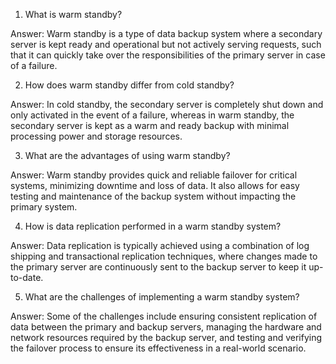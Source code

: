 1. What is warm standby?

Answer: Warm standby is a type of data backup system where a secondary server is kept ready and operational but not actively serving requests, such that it can quickly take over the responsibilities of the primary server in case of a failure.

2. How does warm standby differ from cold standby?

Answer: In cold standby, the secondary server is completely shut down and only activated in the event of a failure, whereas in warm standby, the secondary server is kept as a warm and ready backup with minimal processing power and storage resources.

3. What are the advantages of using warm standby?

Answer: Warm standby provides quick and reliable failover for critical systems, minimizing downtime and loss of data. It also allows for easy testing and maintenance of the backup system without impacting the primary system.

4. How is data replication performed in a warm standby system?

Answer: Data replication is typically achieved using a combination of log shipping and transactional replication techniques, where changes made to the primary server are continuously sent to the backup server to keep it up-to-date.

5. What are the challenges of implementing a warm standby system?

Answer: Some of the challenges include ensuring consistent replication of data between the primary and backup servers, managing the hardware and network resources required by the backup server, and testing and verifying the failover process to ensure its effectiveness in a real-world scenario.